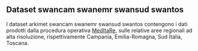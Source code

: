 ## Dataset swancam swanemr swansud swantos

I dataset arkimet swancam swanemr swansud swantos contengono i dati
prodotti dalla procedura operativa [MedItaRe](MedItaRe), sulle
relative aree regionali ad alta risoluzione, rispettivamente Campania,
Emilia-Romagna, Sud Italia, Toscana.

